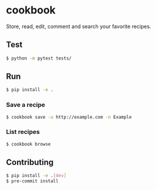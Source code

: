 # cookbook

Store, read, edit, comment and search your favorite recipes.

## Test
```bash
$ python -m pytest tests/
```

## Run

```bash
$ pip install -e .
```

### Save a recipe

```bash
$ cookbook save -u http://example.com -n Example
```

### List recipes
```bash
$ cookbook browse
```

## Contributing

```bash
$ pip install -e .[dev]
$ pre-commit install
```
